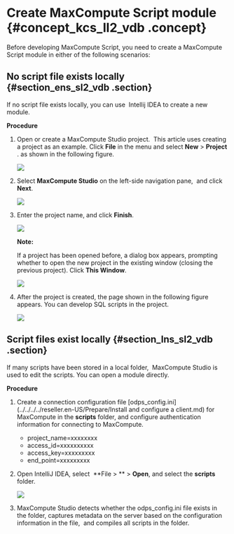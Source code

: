 # Create MaxCompute Script module {#concept_kcs_ll2_vdb .concept}

Before developing MaxCompute Script, you need to create a MaxCompute Script module in either of the following scenarios:

## No script file exists locally {#section_ens_sl2_vdb .section}

If no script file exists locally, you can use  Intellij IDEA to create a new module.

**Procedure**

1.  Open or create a MaxCompute Studio project.  This article uses creating a project as an example. Click **File** in the menu and select **New** \> **Project** . as shown in the following figure.

    ![](http://static-aliyun-doc.oss-cn-hangzhou.aliyuncs.com/assets/img/12125/15440928761781_en-US.png)

2.  Select **MaxCompute Studio** on the left-side navigation pane,  and click **Next**.

    ![](http://static-aliyun-doc.oss-cn-hangzhou.aliyuncs.com/assets/img/12125/15440928761782_en-US.png)

3.  Enter the project name, and click **Finish**.

    ![](http://static-aliyun-doc.oss-cn-hangzhou.aliyuncs.com/assets/img/12125/15440928761783_en-US.png)

    **Note:** 

    If a project has been opened before, a dialog box appears, prompting whether to open the new project in the existing window \(closing the previous project\). Click **This Window**.

    ![](http://static-aliyun-doc.oss-cn-hangzhou.aliyuncs.com/assets/img/12125/15440928761784_en-US.png)

4.  After the project is created, the page shown in the following figure appears. You can develop SQL scripts in the project.

    ![](http://static-aliyun-doc.oss-cn-hangzhou.aliyuncs.com/assets/img/12125/15440928761785_en-US.png)


## Script files exist locally {#section_lns_sl2_vdb .section}

If many scripts have been stored in a local folder,  MaxCompute Studio is used to edit the scripts. You can open a module directly.

**Procedure**

1.  Create a connection configuration file [odps\_config.ini](../../../../reseller.en-US/Prepare/Install and configure a client.md) for MaxCompute in the **scripts** folder, and configure authentication information for connecting to MaxCompute.

    -   project\_name=xxxxxxxx
    -   access\_id=xxxxxxxxxx
    -   access\_key=xxxxxxxxx
    -   end\_point=xxxxxxxxx
     

2.  Open IntelliJ IDEA, select  **File \> ** \> **Open**, and select the **scripts** folder.

    ![](http://static-aliyun-doc.oss-cn-hangzhou.aliyuncs.com/assets/img/12125/15440928771787_en-US.png)

3.  MaxCompute Studio detects whether the odps\_config.ini file exists in the folder, captures metadata on the server based on the configuration information in the file,  and compiles all scripts in the folder.


